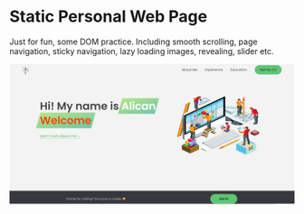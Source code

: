 # Static Personal Web Page

Just for fun, some DOM practice. Including smooth scrolling, page navigation, sticky navigation, lazy loading images, revealing, slider etc.

![alt text](https://github.com/alicankececi/spa-personal-website/blob/master/img/SPA.PNG?raw=true)
